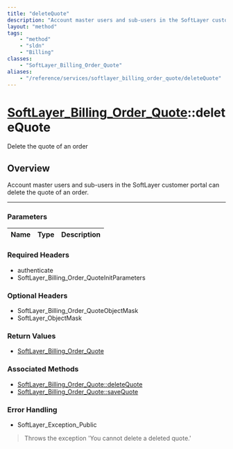 ```yaml
---
title: "deleteQuote"
description: "Account master users and sub-users in the SoftLayer customer portal can delete the quote of an order."
layout: "method"
tags:
    - "method"
    - "sldn"
    - "Billing"
classes:
    - "SoftLayer_Billing_Order_Quote"
aliases:
    - "/reference/services/softlayer_billing_order_quote/deleteQuote"
---
```

# [SoftLayer_Billing_Order_Quote](/reference/services/SoftLayer_Billing_Order_Quote)::deleteQuote

Delete the quote of an order


## Overview 
Account master users and sub-users in the SoftLayer customer portal can delete the quote of an order. 

-----

### Parameters 
|Name | Type | Description |
| --- | --- | --- |


### Required Headers
* authenticate
* SoftLayer_Billing_Order_QuoteInitParameters


### Optional Headers
* SoftLayer_Billing_Order_QuoteObjectMask
* SoftLayer_ObjectMask

### Return Values
* <a href='/reference/datatypes/SoftLayer_Billing_Order_Quote'>SoftLayer_Billing_Order_Quote </a>


### Associated Methods

*  [SoftLayer_Billing_Order_Quote::deleteQuote](/reference/services/SoftLayer_Billing_Order_Quote/deleteQuote )
*  [SoftLayer_Billing_Order_Quote::saveQuote](/reference/services/SoftLayer_Billing_Order_Quote/saveQuote )



### Error Handling

* SoftLayer_Exception_Public 

> Throws the exception 'You cannot delete a deleted quote.' 



